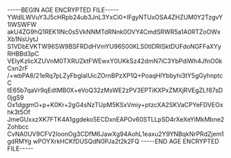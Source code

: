 -----BEGIN AGE ENCRYPTED FILE-----
YWdlLWVuY3J5cHRpb24ub3JnL3YxCi0+IFgyNTUxOSA4ZHZUM0Y2TzgvY1lWSWFW
akU4ZG9hQ1REK1lNc0s5VkNNMTdRNnk0OVY4CmdSRWR5a1A0RTZoOWxXb1NsUytJ
S1VDbEVKTW96SW9BSFRDdHVmYU96S00KLS0tIDRISktDUFdoNGFFaXYyRHBBd3pC
VEIyKzlicXZUVnM0TXRUZktFWEwxY0UKkSz42dmN7iC3YbPdiWh4JfnO0kCxn2rF
/+wbPA8/21eRq7pLZyFbgIaIUicZOrnBPzXP1Q+PoaqHlYbbyhi3tY5gGyhnptcC
tE65b7qaVr9qEdtMB0X+eVoQ32zMsWE2zPV3EPTiKXPxZMXjRVEgZLf87sD0jgS9
Ox1dggmO+p+K0Kr+2gG4sNzTUpM5KSxVmiy+ptzcXA2SKVaCPYeFDVEOxhk3t5Of
JmeGUxxzXK7FTK4A1ggdeko5ECDxnEAPOv60STLLpSD4rXeXeYiMkMbne2Zohbcc
CvNA0UV9CFV2IoonOg3CDfM6JawXg94AohL1eaxu2Y9YNBqkNrPRdZjem1gdRMYg
wPOYXrkHCKfDUSQdN0PJa2t2k2FQ
-----END AGE ENCRYPTED FILE-----
